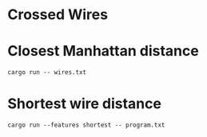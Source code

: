 Crossed Wires
=====

# Closest Manhattan distance
```
cargo run -- wires.txt
```

# Shortest wire distance
```
cargo run --features shortest -- program.txt
```

